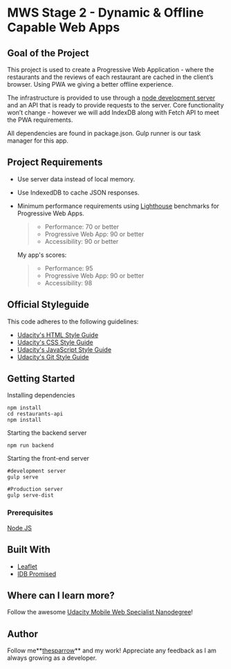 # MWS Stage 2 - Dynamic & Offline Capable Web Apps

## Goal of the Project
This project is used to create a Progressive Web Application - where the restaurants and 
the reviews of each restaurant are cached in the client’s browser. Using PWA we giving a 
better offline experience. 

The infrastructure is provided to use through a [node development server](https://github.com/udacity/mws-restaurant-stage-2) and an API that is ready to provide requests to the server. Core functionality won’t change - however we will add IndexDB along with Fetch API to meet the PWA requirements. 

All dependencies are found in package.json. Gulp runner is our task manager for this app.

## Project Requirements
* Use server data instead of local memory.
* Use IndexedDB to cache JSON responses.
* Minimum performance requirements using [Lighthouse](https://developers.google.com/web/tools/lighthouse/) benchmarks for Progressive Web Apps.
  > * Performance: 70 or better
  > * Progressive Web App: 90 or better
  > * Accessibility: 90 or better
  
  My app's scores: 
  > * Performance: 95
  > * Progressive Web App: 90 or better
  > * Accessibility: 98 

## Official Styleguide

This code adheres to the following guidelines:
- [Udacity's HTML Style Guide](http://udacity.github.io/frontend-nanodegree-styleguide/index.html)
- [Udacity's CSS Style Guide](http://udacity.github.io/frontend-nanodegree-styleguide/css.html)
- [Udacity's JavaScript Style Guide](http://udacity.github.io/frontend-nanodegree-styleguide/javascript.html)
- [Udacity's Git Style Guide](https://udacity.github.io/git-styleguide/)


## Getting Started

Installing dependencies

```
npm install
cd restaurants-api
npm install
```

Starting the backend server

```
npm run backend
```

Starting the front-end server

```
#development server
gulp serve

#Production server
gulp serve-dist
```

### Prerequisites

[Node JS](https://nodejs.org/en/)

## Built With

- [Leaflet](https://leafletjs.com/)
- [IDB Promised](https://github.com/jakearchibald/idb)


## Where can I learn more?
Follow the awesome [Udacity Mobile Web Specialist Nanodegree](https://www.udacity.com/course/mobile-web-specialist-nanodegree--nd024)!

## Author
Follow me**[thesparrow](https://github.com/thesparrow/)** and my work! Appreciate any feedback as I am always growing as a developer.

